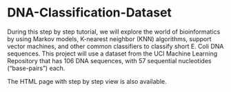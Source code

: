 # DNA-Classification-Dataset

During this step by step tutorial, we will explore the world of bioinformatics by using Markov models,
K-nearest neighbor (KNN) algorithms, support vector machines, and other common classifiers to classify short E. Coli DNA sequences.
This project will use a dataset from the UCI Machine Learning Repository that has 106 DNA sequences, with 57 sequential nucleotides (“base-pairs”) each.

The HTML page with step by step view is also available.
